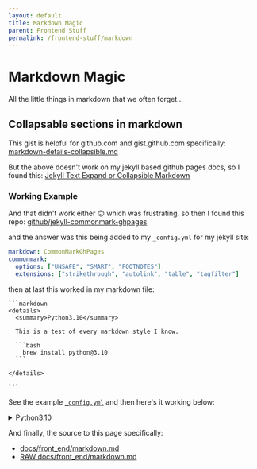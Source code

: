 ```yaml
---
layout: default
title: Markdown Magic
parent: Frontend Stuff
permalink: /frontend-stuff/markdown
---
```


# Markdown Magic
All the little things in markdown that we often forget...

## Collapsable sections in markdown

This gist is helpful for github.com and gist.github.com specifically:
[markdown-details-collapsible.md](https://gist.github.com/pierrejoubert73/902cc94d79424356a8d20be2b382e1ab)

But the above doesn't work on my jekyll based github pages docs, so I found this:
[Jekyll Text Expand or Collapsible Markdown](https://www.tomordonez.com/jekyll-text-expand-collapsible-markdown/)

### Working Example

And that didn't work either 🙃 which was frustrating, so then I found this repo:
[github/jekyll-commonmark-ghpages](https://github.com/github/jekyll-commonmark-ghpages#installation)

and the answer was this being added to my `_config.yml` for my jekyll site:

```yaml
markdown: CommonMarkGhPages
commonmark:
  options: ["UNSAFE", "SMART", "FOOTNOTES"]
  extensions: ["strikethrough", "autolink", "table", "tagfilter"]
```

then at last this worked in my markdown file:

    ```markdown
    <details>
      <summary>Python3.10</summary>

      This is a test of every markdown style I know.

      ```bash
        brew install python@3.10
      ```

    </details>

    ```

See the example [`_config.yml`](https://github.com/jessebot/onboardme/blob/main/docs/_config.yml#L17) and then here's it working below:


<details>
  <summary>Python3.10</summary>

  This is a test of every markdown style I know.

  ```bash
    brew install python@3.10
  ```

</details>

And finally, the source to this page specifically:

- [docs/front_end/markdown.md](https://github.com/jessebot/onboardme/blob/main/docs/front_end/markdown.md)
- [RAW docs/front_end/markdown.md](https://raw.githubusercontent.com/jessebot/onboardme/main/docs/front_end/markdown.md)

